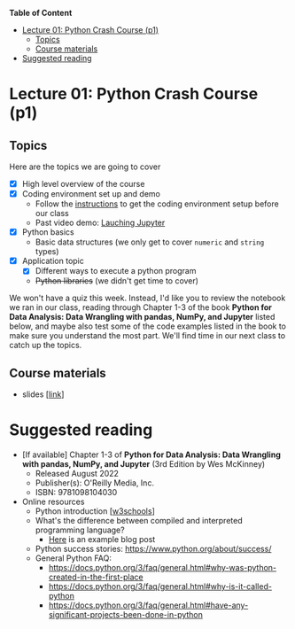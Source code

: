 **Table of Content**
- [Lecture 01: Python Crash Course (p1)](#lecture-01-python-crash-course-p1)
  - [Topics](#topics)
  - [Course materials](#course-materials)
- [Suggested reading](#suggested-reading)

# Lecture 01: Python Crash Course (p1)

## Topics
Here are the topics we are going to cover
* [x] High level overview of the course
* [x] Coding environment set up and demo
  * Follow the [instructions](../../docs/code_environment.md) to get the coding environment setup before our class
  * Past video demo: [Lauching Jupyter](https://www.youtube.com/watch?v=MuCePGhLI9A)
* [x] Python basics
  * Basic data structures (we only get to cover `numeric` and `string` types)
* [x] Application topic
  * [x] Different ways to execute a python program
  * ~~Python libraries~~ (we didn't get time to cover)

We won't have a quiz this week. Instead, I'd like you to review the notebook we ran in our class, reading through Chapter 1-3 of the book **Python for Data Analysis: Data Wrangling with pandas, NumPy, and Jupyter** listed below, and maybe also test some of the code examples listed in the book to make sure you understand the most part. We'll find time in our next class to catch up the topics.

## Course materials
* slides [[link](https://docs.google.com/presentation/d/1IbpyeIdcgtOqUHZ9QJZjFL8NQQ6dqbB1W7-p0QfTrZI/edit?usp=sharing)]

# Suggested reading
* [If available] Chapter 1-3 of **Python for Data Analysis: Data Wrangling with pandas, NumPy, and Jupyter** (3rd Edition by Wes McKinney)
  * Released August 2022
  * Publisher(s): O'Reilly Media, Inc.
  * ISBN: 9781098104030
* Online resources
  * Python introduction [[w3schools](https://www.w3schools.com/python/python_intro.asp)]
  * What's the difference between compiled and interpreted programming language?
    * [Here](https://www.freecodecamp.org/news/compiled-versus-interpreted-languages/) is an example blog post
  * Python success stories: https://www.python.org/about/success/
  * General Python FAQ: 
    * https://docs.python.org/3/faq/general.html#why-was-python-created-in-the-first-place
    * https://docs.python.org/3/faq/general.html#why-is-it-called-python
    * https://docs.python.org/3/faq/general.html#have-any-significant-projects-been-done-in-python
